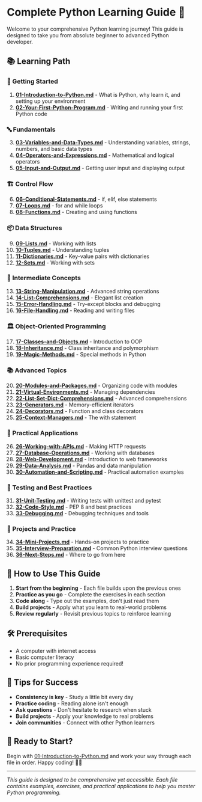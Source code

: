# Complete Python Learning Guide 🐍

Welcome to your comprehensive Python learning journey! This guide is designed to take you from absolute beginner to advanced Python developer.

## 📚 Learning Path

### 🚀 Getting Started
1. **[01-Introduction-to-Python.md](01-Introduction-to-Python.md)** - What is Python, why learn it, and setting up your environment
2. **[02-Your-First-Python-Program.md](02-Your-First-Python-Program.md)** - Writing and running your first Python code

### 🔤 Fundamentals
3. **[03-Variables-and-Data-Types.md](03-Variables-and-Data-Types.md)** - Understanding variables, strings, numbers, and basic data types
4. **[04-Operators-and-Expressions.md](04-Operators-and-Expressions.md)** - Mathematical and logical operators
5. **[05-Input-and-Output.md](05-Input-and-Output.md)** - Getting user input and displaying output

### 🏗️ Control Flow
6. **[06-Conditional-Statements.md](06-Conditional-Statements.md)** - if, elif, else statements
7. **[07-Loops.md](07-Loops.md)** - for and while loops
8. **[08-Functions.md](08-Functions.md)** - Creating and using functions

### 📦 Data Structures
9. **[09-Lists.md](09-Lists.md)** - Working with lists
10. **[10-Tuples.md](10-Tuples.md)** - Understanding tuples
11. **[11-Dictionaries.md](11-Dictionaries.md)** - Key-value pairs with dictionaries
12. **[12-Sets.md](12-Sets.md)** - Working with sets

### 🎯 Intermediate Concepts
13. **[13-String-Manipulation.md](13-String-Manipulation.md)** - Advanced string operations
14. **[14-List-Comprehensions.md](14-List-Comprehensions.md)** - Elegant list creation
15. **[15-Error-Handling.md](15-Error-Handling.md)** - Try-except blocks and debugging
16. **[16-File-Handling.md](16-File-Handling.md)** - Reading and writing files

### 🏛️ Object-Oriented Programming
17. **[17-Classes-and-Objects.md](17-Classes-and-Objects.md)** - Introduction to OOP
18. **[18-Inheritance.md](18-Inheritance.md)** - Class inheritance and polymorphism
19. **[19-Magic-Methods.md](19-Magic-Methods.md)** - Special methods in Python

### 📚 Advanced Topics
20. **[20-Modules-and-Packages.md](20-Modules-and-Packages.md)** - Organizing code with modules
21. **[21-Virtual-Environments.md](21-Virtual-Environments.md)** - Managing dependencies
22. **[22-List-Set-Dict-Comprehensions.md](22-List-Set-Dict-Comprehensions.md)** - Advanced comprehensions
23. **[23-Generators.md](23-Generators.md)** - Memory-efficient iterators
24. **[24-Decorators.md](24-Decorators.md)** - Function and class decorators
25. **[25-Context-Managers.md](25-Context-Managers.md)** - The with statement

### 🔧 Practical Applications
26. **[26-Working-with-APIs.md](26-Working-with-APIs.md)** - Making HTTP requests
27. **[27-Database-Operations.md](27-Database-Operations.md)** - Working with databases
28. **[28-Web-Development.md](28-Web-Development.md)** - Introduction to web frameworks
29. **[29-Data-Analysis.md](29-Data-Analysis.md)** - Pandas and data manipulation
30. **[30-Automation-and-Scripting.md](30-Automation-and-Scripting.md)** - Practical automation examples

### 🧪 Testing and Best Practices
31. **[31-Unit-Testing.md](31-Unit-Testing.md)** - Writing tests with unittest and pytest
32. **[32-Code-Style.md](32-Code-Style.md)** - PEP 8 and best practices
33. **[33-Debugging.md](33-Debugging.md)** - Debugging techniques and tools

### 🚀 Projects and Practice
34. **[34-Mini-Projects.md](34-Mini-Projects.md)** - Hands-on projects to practice
35. **[35-Interview-Preparation.md](35-Interview-Preparation.md)** - Common Python interview questions
36. **[36-Next-Steps.md](36-Next-Steps.md)** - Where to go from here

## 🎯 How to Use This Guide

1. **Start from the beginning** - Each file builds upon the previous ones
2. **Practice as you go** - Complete the exercises in each section
3. **Code along** - Type out the examples, don't just read them
4. **Build projects** - Apply what you learn to real-world problems
5. **Review regularly** - Revisit previous topics to reinforce learning

## 🛠️ Prerequisites

- A computer with internet access
- Basic computer literacy
- No prior programming experience required!

## 📝 Tips for Success

- **Consistency is key** - Study a little bit every day
- **Practice coding** - Reading alone isn't enough
- **Ask questions** - Don't hesitate to research when stuck
- **Build projects** - Apply your knowledge to real problems
- **Join communities** - Connect with other Python learners

## 🎉 Ready to Start?

Begin with [01-Introduction-to-Python.md](01-Introduction-to-Python.md) and work your way through each file in order. Happy coding! 🐍✨

---

*This guide is designed to be comprehensive yet accessible. Each file contains examples, exercises, and practical applications to help you master Python programming.* 
